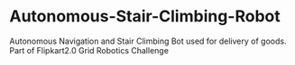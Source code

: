 # Autonomous-Stair-Climbing-Robot
Autonomous Navigation and Stair Climbing Bot used for delivery of goods. Part of Flipkart2.0 Grid Robotics Challenge 
